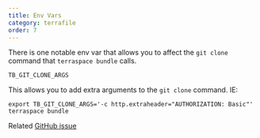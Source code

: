 ```yaml
---
title: Env Vars
category: terrafile
order: 7
---
```


There is one notable env var that allows you to affect the `git clone` command that `terraspace bundle` calls.

    TB_GIT_CLONE_ARGS

This allows you to add extra arguments to the `git clone` command. IE:

    export TB_GIT_CLONE_ARGS='-c http.extraheader="AUTHORIZATION: Basic"'
    terraspace bundle

Related [GitHub issue](https://github.com/boltops-tools/terraspace-bundler/issues/6#issuecomment-859623939)

